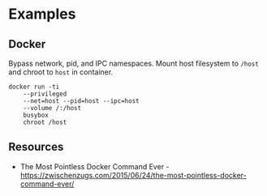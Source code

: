 # Examples

## Docker

Bypass network, pid, and IPC namespaces. Mount host filesystem to `/host` and
chroot to `host` in container.

```docker
docker run -ti 
    --privileged 
    --net=host --pid=host --ipc=host 
    --volume /:/host 
    busybox 
    chroot /host    
```

## Resources

* The Most Pointless Docker Command Ever - https://zwischenzugs.com/2015/06/24/the-most-pointless-docker-command-ever/
